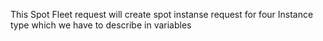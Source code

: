 This Spot Fleet request will create spot instanse request for four Instance type which we have to describe in variables

